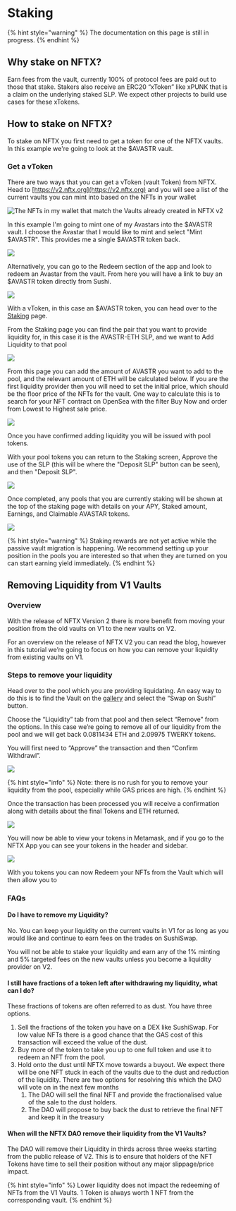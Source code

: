 # Staking

{% hint style="warning" %}
The documentation on this page is still in progress.
{% endhint %}

## Why stake on NFTX?

Earn fees from the vault, currently 100% of protocol fees are paid out to those that stake. Stakers also receive an ERC20 “xToken” like xPUNK that is a claim on the underlying staked SLP. We expect other projects to build use cases for these xTokens.

## How to stake on NFTX?

To stake on NFTX you first need to get a token for one of the NFTX vaults. In this example we're going to look at the $AVASTR vault.

### Get a vToken

There are two ways that you can get a vToken \(vault Token\) from NFTX. Head to [https://v2.nftx.org](https://v2.nftx.org) and you will see a list of the current vaults you can mint into based on the NFTs in your wallet

![The NFTs in my wallet that match the Vaults already created in NFTX v2](../.gitbook/assets/mintable-vaults.jpg)

In this example I'm going to mint one of my Avastars into the $AVASTR vault. I choose the Avastar that I would like to mint and select "Mint $AVASTR". This provides me a single $AVASTR token back.

![](../.gitbook/assets/mint-avastars-for-token.jpg)

Alternatively, you can go to the Redeem section of the app and look to redeem an Avastar from the vault. From here you will have a link to buy an $AVASTR token directly from Sushi.

![](../.gitbook/assets/buy-avastar-from-dex.jpg)

With a vToken, in this case an $AVASTR token, you can head over to the [Staking](https://v2.nftx.org/staking/) page.

From the Staking page you can find the pair that you want to provide liquidity for, in this case it is the AVASTR-ETH SLP, and we want to Add Liquidity to that pool

![](../.gitbook/assets/image%20%2810%29.png)

From this page you can add the amount of AVASTR you want to add to the pool, and the relevant amount of ETH will be calculated below. If you are the first liquidity provider then you will need to set the initial price, which should be the floor price of the NFTs for the vault. One way to calculate this is to search for your NFT contract on OpenSea with the filter Buy Now and order from Lowest to Highest sale price.

![](../.gitbook/assets/image%20%2812%29.png)

Once you have confirmed adding liquidity you will be issued with pool tokens.

With your pool tokens you can return to the Staking screen, Approve the use of the SLP \(this will be where the "Deposit SLP" button can be seen\), and then "Deposit SLP".

![](../.gitbook/assets/image%20%2811%29.png)

Once completed, any pools that you are currently staking will be shown at the top of the staking page with details on your APY, Staked amount, Earnings, and Claimable AVASTAR tokens.

![](../.gitbook/assets/image%20%289%29.png)

{% hint style="warning" %}
Staking rewards are not yet active while the passive vault migration is happening. We recommend setting up your position in the pools you are interested so that when they are turned on you can start earning yield immediately.
{% endhint %}

## Removing Liquidity from V1 Vaults <a id="docs-internal-guid-227675f5-7fff-e5b1-c52b-9d3c69bb7b2e"></a>

### Overview

With the release of NFTX Version 2 there is more benefit from moving your position from the old vaults on V1 to the new vaults on V2.

For an overview on the release of NFTX V2 you can read the blog, however in this tutorial we’re going to focus on how you can remove your liquidity from existing vaults on V1.

### Steps to remove your liquidity

Head over to the pool which you are providing liquidating. An easy way to do this is to find the Vault on the [gallery](https://gallery.nftx.org) and select the “Swap on Sushi” button.

Choose the “Liquidity” tab from that pool and then select “Remove” from the options. In this case we’re going to remove all of our liquidity from the pool and we will get back 0.0811434 ETH and 2.09975 TWERKY tokens.

You will first need to “Approve” the transaction and then “Confirm Withdrawl”.

![](https://lh5.googleusercontent.com/UtVb7DxosPHqg3xGk-U8l7D5JHWBn4wJ_91sONewx6uR9ZdDLxBBifxM87JxfoWwpt2F4oNL4qFuy692uNzXDXQMVR9omEGkceWlbC6fcnz132BMAoKMxbeWJwr0qfMbiem0h6PH)

{% hint style="info" %}
Note: there is no rush for you to remove your liquidity from the pool, especially while GAS prices are high.
{% endhint %}

Once the transaction has been processed you will receive a confirmation along with details about the final Tokens and ETH returned.

![](https://lh5.googleusercontent.com/vbZxAEl2uujYEo17DPN-3ByK4pU-PSfT8XZyJAQmauL8ejnb9gQJFzGrCs-7fYsJ1nQbFSI83N6ZN_cmrp_2RPuWDnXJfIebHnBIW8wRVnWl7LMloC2HTdO15YwPsRm7tW1Dz8uv)

You will now be able to view your tokens in Metamask, and if you go to the NFTX App you can see your tokens in the header and sidebar.  


![](https://lh6.googleusercontent.com/Il6GjVs7IuJRVuG-H7Eyz2ArG9iq5XSmfjyYMzuJd9p20TTDTZbhDYOoliyrFm0UP3_9yYmIz9VF_OkMfNJTA2JXmI7fye7FrhUh1xMK02DgvtabH9rV7q3bUM9D5bnhB37s1buv)

With you tokens you can now Redeem your NFTs from the Vault which will then allow you to 

### FAQs

#### Do I have to remove my Liquidity?

No. You can keep your liquidity on the current vaults in V1 for as long as you would like and continue to earn fees on the trades on SushiSwap.

You will not be able to stake your liquidity and earn any of the 1% minting and 5% targeted fees on the new vaults unless you become a liquidity provider on V2.

#### I still have fractions of a token left after withdrawing my liquidity, what can I do?

These fractions of tokens are often referred to as dust. You have three options.

1. Sell the fractions of the token you have on a DEX like SushiSwap.  For low value NFTs there is a good chance that the GAS cost of this transaction will exceed the value of the dust.
2. Buy more of the token to take you up to one full token and use it to redeem an NFT from the pool.
3. Hold onto the dust until NFTX move towards a buyout. We expect there will be one NFT stuck in each of the vaults due to the dust and reduction of the liquidity. There are two options for resolving this which the DAO will vote on in the next few months
   1. The DAO will sell the final NFT and provide the fractionalised value of the sale to the dust holders.
   2. The DAO will propose to buy back the dust to retrieve the final NFT and keep it in the treasury

#### When will the NFTX DAO remove their liquidity from the V1 Vaults?

The DAO will remove their Liquidity in thirds across three weeks starting from the public release of V2. This is to ensure that holders of the NFT Tokens have time to sell their position without any major slippage/price impact. 

{% hint style="info" %}
Lower liquidity does not impact the redeeming of NFTs from the V1 Vaults.  1 Token is always worth 1 NFT from the corresponding vault.
{% endhint %}

